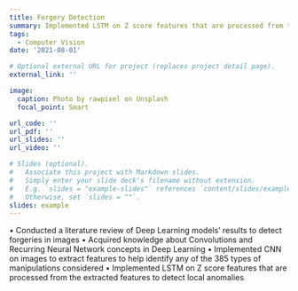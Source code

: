 ```yaml
---
title: Forgery Detection
summary: Implemented LSTM on Z score features that are processed from the extracted features to detect local anomalies
tags:
  - Computer Vision
date: '2021-08-01'

# Optional external URL for project (replaces project detail page).
external_link: ''

image:
  caption: Photo by rawpixel on Unsplash
  focal_point: Smart

url_code: ''
url_pdf: ''
url_slides: ''
url_video: ''

# Slides (optional).
#   Associate this project with Markdown slides.
#   Simply enter your slide deck's filename without extension.
#   E.g. `slides = "example-slides"` references `content/slides/example-slides.md`.
#   Otherwise, set `slides = ""`.
slides: example
---
```

• Conducted a literature review of Deep Learning models’ results to detect forgeries in images
• Acquired knowledge about Convolutions and Recurring Neural Network concepts in Deep Learning
• Implemented CNN on images to extract features to help identify any of the 385 types of manipulations considered 
• Implemented LSTM on Z score features that are processed from the extracted features to detect local anomalies

